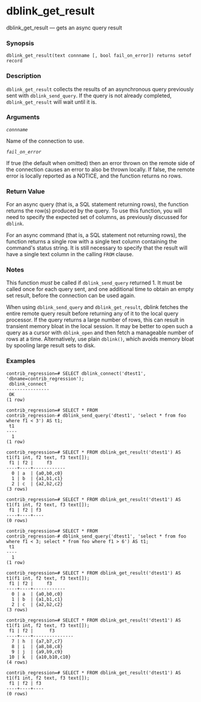 # dblink\_get\_result

dblink\_get\_result — gets an async query result

### Synopsis

```
dblink_get_result(text connname [, bool fail_on_error]) returns setof record
```

### Description

`dblink_get_result` collects the results of an asynchronous query previously sent with `dblink_send_query`. If the query is not already completed, `dblink_get_result` will wait until it is.

### Arguments

_`connname`_

Name of the connection to use.

_`fail_on_error`_

If true (the default when omitted) then an error thrown on the remote side of the connection causes an error to also be thrown locally. If false, the remote error is locally reported as a NOTICE, and the function returns no rows.

### Return Value

For an async query (that is, a SQL statement returning rows), the function returns the row(s) produced by the query. To use this function, you will need to specify the expected set of columns, as previously discussed for `dblink`.

For an async command (that is, a SQL statement not returning rows), the function returns a single row with a single text column containing the command's status string. It is still necessary to specify that the result will have a single text column in the calling `FROM` clause.

### Notes

This function _must_ be called if `dblink_send_query` returned 1. It must be called once for each query sent, and one additional time to obtain an empty set result, before the connection can be used again.

When using `dblink_send_query` and `dblink_get_result`, dblink fetches the entire remote query result before returning any of it to the local query processor. If the query returns a large number of rows, this can result in transient memory bloat in the local session. It may be better to open such a query as a cursor with `dblink_open` and then fetch a manageable number of rows at a time. Alternatively, use plain `dblink()`, which avoids memory bloat by spooling large result sets to disk.

### Examples

```
contrib_regression=# SELECT dblink_connect('dtest1', 'dbname=contrib_regression');
 dblink_connect
----------------
 OK
(1 row)

contrib_regression=# SELECT * FROM
contrib_regression-# dblink_send_query('dtest1', 'select * from foo where f1 < 3') AS t1;
 t1
----
  1
(1 row)

contrib_regression=# SELECT * FROM dblink_get_result('dtest1') AS t1(f1 int, f2 text, f3 text[]);
 f1 | f2 |     f3
----+----+------------
  0 | a  | {a0,b0,c0}
  1 | b  | {a1,b1,c1}
  2 | c  | {a2,b2,c2}
(3 rows)

contrib_regression=# SELECT * FROM dblink_get_result('dtest1') AS t1(f1 int, f2 text, f3 text[]);
 f1 | f2 | f3
----+----+----
(0 rows)

contrib_regression=# SELECT * FROM
contrib_regression-# dblink_send_query('dtest1', 'select * from foo where f1 < 3; select * from foo where f1 > 6') AS t1;
 t1
----
  1
(1 row)

contrib_regression=# SELECT * FROM dblink_get_result('dtest1') AS t1(f1 int, f2 text, f3 text[]);
 f1 | f2 |     f3
----+----+------------
  0 | a  | {a0,b0,c0}
  1 | b  | {a1,b1,c1}
  2 | c  | {a2,b2,c2}
(3 rows)

contrib_regression=# SELECT * FROM dblink_get_result('dtest1') AS t1(f1 int, f2 text, f3 text[]);
 f1 | f2 |      f3
----+----+---------------
  7 | h  | {a7,b7,c7}
  8 | i  | {a8,b8,c8}
  9 | j  | {a9,b9,c9}
 10 | k  | {a10,b10,c10}
(4 rows)

contrib_regression=# SELECT * FROM dblink_get_result('dtest1') AS t1(f1 int, f2 text, f3 text[]);
 f1 | f2 | f3
----+----+----
(0 rows)
```
